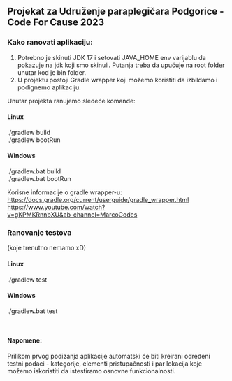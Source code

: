 ## Projekat za Udruženje paraplegičara Podgorice - Code For Cause 2023

### Kako ranovati aplikaciju:
1. Potrebno je skinuti JDK 17 i setovati JAVA_HOME env varijablu
da pokazuje na jdk koji smo skinuli. Putanja treba da upućuje na root folder unutar kod je bin folder. 
2. U projektu postoji Gradle wrapper koji možemo koristiti da izbildamo i podignemo aplikaciju.

Unutar projekta ranujemo sledeće komande:

#### Linux
./gradlew build <br> 
./gradlew bootRun

#### Windows
./gradlew.bat build <br>
./gradlew.bat bootRun

Korisne informacije o gradle wrapper-u: 
https://docs.gradle.org/current/userguide/gradle_wrapper.html
https://www.youtube.com/watch?v=gKPMKRnnbXU&ab_channel=MarcoCodes

### Ranovanje testova 
(koje trenutno nemamo xD)
#### Linux
./gradlew test

#### Windows
./gradlew.bat test

<br>

#### Napomene:
Prilikom prvog podizanja aplikacije automatski će biti kreirani određeni testni podaci - kategorije, elementi pristupačnosti i par lokacija koje možemo iskoristiti da istestiramo osnovne funkcionalnosti. 
